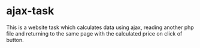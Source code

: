 # ajax-task
This is a website task which calculates data using ajax, reading another php file and returning to the same page with the calculated price on click of button.
